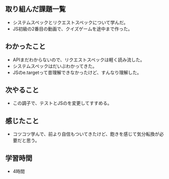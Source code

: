 ## 取り組んだ課題一覧
- システムスペックとリクエストスペックについて学んだ。
- JS初級の2番目の動画で、クイズゲームを途中まで作った。

## わかったこと
- APIまだわからないので、リクエストスペックは軽く読み流した。
- システムスペックはだいぶわかってきた。
- JSのe.targetって昔理解できなかったけど、すんなり理解した。

## 次やること
- この調子で、テストとJSのを変更してすすめる。

## 感じたこと
- コツコツ学んで、前より自信もついてきたけど、飽きを感じて気分転換が必要だと思う。

## 学習時間
- 4時間